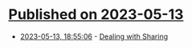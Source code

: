 # [Published on 2023-05-13](index.md)

* [2023-05-13, 18:55:06](https://lobste.rs/s/wtezsz/dealing_with_sharing) - [Dealing with Sharing](http://www.modernescpp.com/index.php/dealing-with-sharing)
